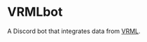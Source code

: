# VRMLbot
A Discord bot that integrates data from [VRML](https://vrmasterleague.com/ "VR Master League").
